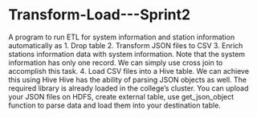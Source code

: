 # Transform-Load---Sprint2
A program to run ETL for system information and station information automatically as 1. Drop table 2. Transform JSON files to CSV 3. Enrich stations information data with system information. Note that the system information has only one record. We can simply use cross join to accomplish this task. 4. Load CSV files into a Hive table.
We can achieve this using Hive
Hive has the ability of parsing JSON objects as well. The required library is already loaded in the college’s
cluster. You can upload your JSON files on HDFS, create external table, use get_json_object
function to parse data and load them into your destination table.
